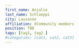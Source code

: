 ```yaml
---
first_name: Anjalie 
last_name: Schlaeppi
city: Lausanne
affiliation: XCommunity members
position: TBD
tags: [tag1, tag2 ]
#categories: [cat1, cat2, cat3]
---
```

